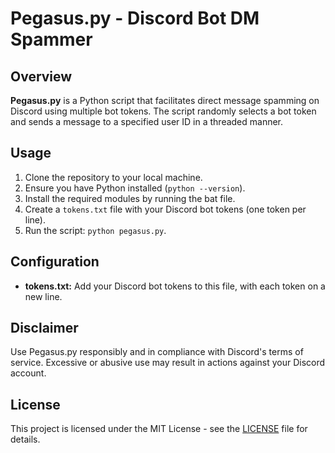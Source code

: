 # Pegasus.py - Discord Bot DM Spammer

## Overview
**Pegasus.py** is a Python script that facilitates direct message spamming on Discord using multiple bot tokens. The script randomly selects a bot token and sends a message to a specified user ID in a threaded manner.

## Usage
1. Clone the repository to your local machine.
2. Ensure you have Python installed (`python --version`).
3. Install the required modules by running the bat file.
4. Create a `tokens.txt` file with your Discord bot tokens (one token per line).
5. Run the script: `python pegasus.py`.

## Configuration
- **tokens.txt:** Add your Discord bot tokens to this file, with each token on a new line.

## Disclaimer
Use Pegasus.py responsibly and in compliance with Discord's terms of service. Excessive or abusive use may result in actions against your Discord account.

## License
This project is licensed under the MIT License - see the [LICENSE](LICENSE) file for details.

